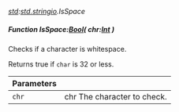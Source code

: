 _[std](../../modules/std/std-module.md):[std.stringio](../../modules/std/std-stringio.md).IsSpace_
##### Function IsSpace:[Bool](../../modules/wonkey/wonkey-types-bool.md)( chr:[Int](../../modules/wonkey/wonkey-types-int.md) )
Checks if a character is whitespace.

Returns true if `char` is 32 or less.

| Parameters |    |
|:-----------|:---|
| `chr` | chr The character to check. |
